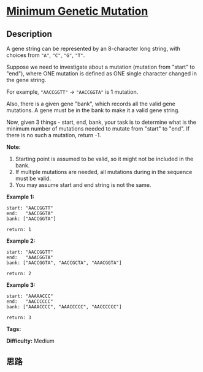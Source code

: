 # [Minimum Genetic Mutation][title]

## Description

A gene string can be represented by an 8-character long string, with choices
from `"A"`, `"C"`, `"G"`, `"T"`.

Suppose we need to investigate about a mutation (mutation from "start" to
"end"), where ONE mutation is defined as ONE single character changed in the
gene string.

For example, `"AACCGGTT"` -> `"AACCGGTA"` is 1 mutation.

Also, there is a given gene "bank", which records all the valid gene
mutations. A gene must be in the bank to make it a valid gene string.

Now, given 3 things - start, end, bank, your task is to determine what is the
minimum number of mutations needed to mutate from "start" to "end". If there
is no such a mutation, return -1.

**Note:**

  1. Starting point is assumed to be valid, so it might not be included in the bank.
  2. If multiple mutations are needed, all mutations during in the sequence must be valid.
  3. You may assume start and end string is not the same.



**Example 1:**
            start: "AACCGGTT"    end:   "AACCGGTA"    bank: ["AACCGGTA"]        return: 1    



**Example 2:**
            start: "AACCGGTT"    end:   "AAACGGTA"    bank: ["AACCGGTA", "AACCGCTA", "AAACGGTA"]        return: 2    



**Example 3:**
            start: "AAAAACCC"    end:   "AACCCCCC"    bank: ["AAAACCCC", "AAACCCCC", "AACCCCCC"]        return: 3    




**Tags:** 

**Difficulty:** Medium

## 思路

[title]: https://leetcode.com/problems/minimum-genetic-mutation
